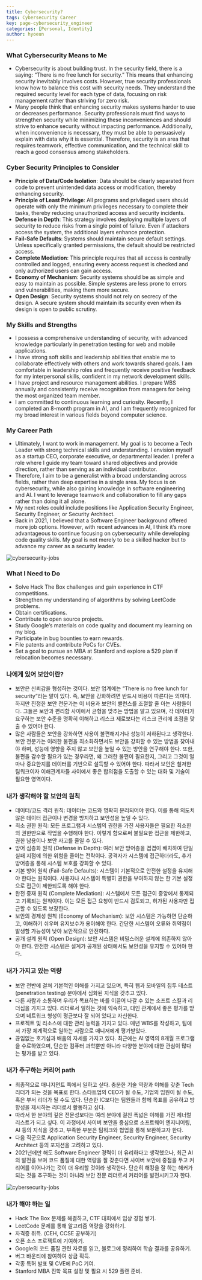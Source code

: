 ```yaml
---
title: Cybersecurity?
tags: Cybersecurity Career
key: page-cybersecurity_engineer
categories: [Personal, Identity]
author: hyoeun
---
```


### What Cybersecurity Means to Me
* Cybersecurity is about building trust. In the security field, there is a saying: “There is no free lunch for security.” This means that enhancing security inevitably involves costs. However, true security professionals know how to balance this cost with security needs. They understand the required security level for each type of data, focusing on risk management rather than striving for zero risk.
* Many people think that enhancing security makes systems harder to use or decreases performance. Security professionals must find ways to strengthen security while minimizing these inconveniences and should strive to enhance security without impacting performance. Additionally, when inconvenience is necessary, they must be able to persuasively explain with data why it is essential. Therefore, security is an area that requires teamwork, effective communication, and the technical skill to reach a good consensus among stakeholders.

### Cyber Security Principles to Consider
* **Principle of Data/Code Isolation**: Data should be clearly separated from code to prevent unintended data access or modification, thereby enhancing security.
* **Principle of Least Privilege**: All programs and privileged users should operate with only the minimum privileges necessary to complete their tasks, thereby reducing unauthorized access and security incidents.
* **Defense in Depth**: This strategy involves deploying multiple layers of security to reduce risks from a single point of failure. Even if attackers access the system, the additional layers enhance protection.
* **Fail-Safe Defaults**: Systems should maintain secure default settings. Unless specifically granted permissions, the default should be restricted access.
* **Complete Mediation**: This principle requires that all access is centrally controlled and logged, ensuring every access request is checked and only authorized users can gain access.
* **Economy of Mechanism**: Security systems should be as simple and easy to maintain as possible. Simple systems are less prone to errors and vulnerabilities, making them more secure.
* **Open Design**: Security systems should not rely on secrecy of the design. A secure system should maintain its security even when its design is open to public scrutiny.

### My Skills and Strengths
* I possess a comprehensive understanding of security, with advanced knowledge particularly in penetration testing for web and mobile applications.
* I have strong soft skills and leadership abilities that enable me to collaborate effectively with others and work towards shared goals. I am comfortable in leadership roles and frequently receive positive feedback for my interpersonal skills, confident in my network development skills.
* I have project and resource management abilities. I prepare WBS annually and consistently receive recognition from managers for being the most organized team member.
* I am committed to continuous learning and curiosity. Recently, I completed an 8-month program in AI, and I am frequently recognized for my broad interest in various fields beyond computer science.

### My Career Path
* Ultimately, I want to work in management. My goal is to become a Tech Leader with strong technical skills and understanding. I envision myself as a startup CEO, corporate executive, or departmental leader. I prefer a role where I guide my team toward shared objectives and provide direction, rather than serving as an individual contributor.
* Therefore, I aim to be a generalist with a broad understanding across fields, rather than deep expertise in a single area. My focus is on cybersecurity, while also gaining knowledge in software engineering and AI. I want to leverage teamwork and collaboration to fill any gaps rather than doing it all alone.
* My next roles could include positions like Application Security Engineer, Security Engineer, or Security Architect.
* Back in 2021, I believed that a Software Engineer background offered more job options. However, with recent advances in AI, I think it’s more advantageous to continue focusing on cybersecurity while developing code quality skills. My goal is not merely to be a skilled hacker but to advance my career as a security leader.

![cybersecurity-jobs](/assets/images/cybersecurity_jobs.jpeg)

### What I Need to Do
* Solve Hack The Box challenges and gain experience in CTF competitions.
* Strengthen my understanding of algorithms by solving LeetCode problems.
* Obtain certifications.
* Contribute to open source projects.
* Study Google’s materials on code quality and document my learning on my blog.
* Participate in bug bounties to earn rewards.
* File patents and contribute PoCs for CVEs.
* Set a goal to pursue an MBA at Stanford and explore a 529 plan if relocation becomes necessary.

### 나에게 있어 보안이란?
* 보안은 신뢰감을 형성하는 것이다. 보안 업계에는 “There is no free lunch for security”라는 말이 있다. 즉, 보안을 강화하려면 반드시 비용이 따른다는 의미다. 하지만 진정한 보안 전문가는 이 비용과 보안의 밸런스를 조절할 줄 아는 사람들이다. 그들은 보안과 편리함 사이에서 균형을 맞추는 방법을 알고 있으며, 각 데이터가 요구하는 보안 수준을 명확히 이해하고 리스크 제로보다는 리스크 관리에 초점을 맞출 수 있어야 한다.
* 많은 사람들은 보안을 강화하면 사용이 불편해지거나 성능이 저하된다고 생각한다. 보안 전문가는 이러한 불편을 최소화하면서도 보안을 강화할 수 있는 방법을 찾아내야 하며, 성능에 영향을 주지 않고 보안을 높일 수 있는 방안을 연구해야 한다. 또한, 불편을 감수할 필요가 있는 경우라면, 왜 그러한 불편이 필요한지, 그리고 그것이 얼마나 중요한지를 데이터를 기반으로 설득할 수 있어야 한다. 따라서 보안은 철저한 팀워크이자 이해관계자들 사이에서 좋은 합의점을 도출할 수 있는 대화 및 기술이 필요한 영역이다.

### 내가 생각해야 할 보안의 원칙
* 데이터/코드 격리 원칙: 데이터는 코드와 명확히 분리되어야 한다. 이를 통해 의도치 않은 데이터 접근이나 변경을 방지하고 보안성을 높일 수 있다.
* 최소 권한 원칙: 모든 프로그램과 시스템의 권한을 가진 사용자들은 필요한 최소한의 권한만으로 작업을 수행해야 한다. 이렇게 함으로써 불필요한 접근을 제한하고, 권한 남용이나 보안 사고를 줄일 수 있다.
* 방어 심층화 원칙 (Defense in Depth): 여러 보안 방어층을 겹겹이 배치하여 단일 실패 지점에 의한 위험을 줄이는 전략이다. 공격자가 시스템에 접근하더라도, 추가 방어층을 통해 시스템 보호를 강화할 수 있다.
* 기본 방어 원칙 (Fail-Safe Defaults): 시스템이 기본적으로 안전한 설정을 유지해야 한다는 원칙이다. 사용자나 시스템이 특별히 권한을 부여하지 않는 한 기본 설정으로 접근이 제한되도록 해야 한다.
* 완전 중재 원칙 (Complete Mediation): 시스템에서 모든 접근이 중앙에서 통제되고 기록되는 원칙이다. 이는 모든 접근 요청이 반드시 검토되고, 허가된 사용자만 접근할 수 있도록 보장한다.
* 보안의 경제성 원칙 (Economy of Mechanism): 보안 시스템은 가능하면 단순하고, 이해하기 쉬우며 유지보수가 용이해야 한다. 간단한 시스템이 오류와 취약점이 발생할 가능성이 낮아 보안적으로 안전하다.
* 공개 설계 원칙 (Open Design): 보안 시스템은 비밀스러운 설계에 의존하지 않아야 한다. 안전한 시스템은 설계가 공개된 상태에서도 보안성을 유지할 수 있어야 한다.

### 내가 가지고 있는 역량
* 보안 전반에 걸쳐 기본적인 이해를 가지고 있으며, 특히 웹과 모바일의 침투 테스트(penetration testing) 분야에서 심화된 지식을 갖추고 있다.
* 다른 사람과 소통하며 우리가 목표하는 바를 이끌어 나갈 수 있는 소프트 스킬과 리더십을 가지고 있다. 리더로서 일하는 것에 익숙하고, 대인 관계에서 좋은 평가를 받으며 네트워크 형성이 평균보다 잘 되어 있다고 자신한다.
* 프로젝트 및 리소스에 대한 관리 능력을 가지고 있다. 매년 WBS를 작성하고, 팀에서 가장 체계적으로 일하는 사람으로 매니저에게 평가받았다.
* 끊임없는 호기심과 배움의 자세를 가지고 있다. 최근에는 AI 영역의 8개월 프로그램을 수료하였으며, 단순한 컴퓨터 과학뿐만 아니라 다양한 분야에 대한 관심이 많다는 평가를 받고 있다.

### 내가 추구하는 커리어 path
* 최종적으로 매니지먼트 쪽에서 일하고 싶다. 충분한 기술 역량과 이해를 갖춘 Tech 리더가 되는 것을 목표로 한다. 스타트업의 CEO가 될 수도, 기업의 임원이 될 수도, 혹은 부서 리더가 될 수도 있다. 단순한 IC보다는 팀원들과 함께 목표를 공유하고 방향성을 제시하는 리더로서 활동하고 싶다.
* 따라서 한 분야의 깊은 전문성보다는 여러 분야에 걸친 폭넓은 이해를 가진 제너럴리스트가 되고 싶다. 이 과정에서 사이버 보안을 중심으로 소프트웨어 엔지니어링, AI 등의 지식을 갖추고, 부족한 부분은 팀워크와 협업을 통해 보완하고자 한다.
* 다음 직군으로 Application Security Engineer, Security Engineer, Security Architect 등의 포지션을 고려하고 있다.
* 2021년에만 해도 Software Engineer 경력이 더 유리하다고 생각했으나, 최근 AI의 발전을 보며 코드 품질에 대한 역량을 잘 갖춘다면 사이버 보안에 중점을 두고 커리어를 이어나가는 것이 더 유리할 것이라 생각한다. 단순히 해킹을 잘 하는 해커가 되는 것을 추구하는 것이 아니라 보안 전문 리더로서 커리어를 발전시키고자 한다.

![cybersecurity-jobs](/assets/images/cybersecurity_jobs.jpeg)

### 내가 해야 하는 일
* Hack The Box 문제를 해결하고, CTF 대회에서 입상 경험 쌓기.
* LeetCode 문제를 통해 알고리즘 역량을 강화하기.
* 자격증 취득. (CEH, CCSE 공부하기)
* 오픈 소스 프로젝트에 기여하기.
* Google의 코드 품질 관련 자료를 읽고, 블로그에 정리하여 학습 결과를 공유하기.
* 버그 바운티에 참여하여 상금 획득.
* 각종 특허 발표 및 CVE에 PoC 기여.
* Stanford MBA 진학 목표 설정 및 필요 시 529 플랜 준비.